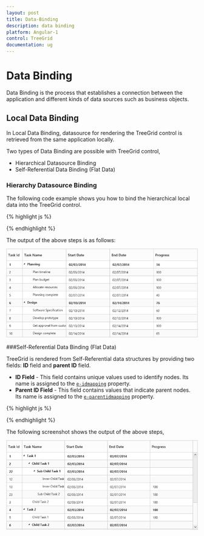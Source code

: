 ```yaml
---
layout: post
title: Data-Binding
description: data binding
platform: Angular-1
control: TreeGrid
documentation: ug
---
```


# Data Binding

Data Binding is the process that establishes a connection between the application and different kinds of data sources such as business objects.

## Local Data Binding

In Local Data Binding, datasource for rendering the TreeGrid control is retrieved from the same application locally.

Two types of Data Binding are possible with TreeGrid control, 

* Hierarchical Datasource Binding
* Self-Referential Data Binding (Flat Data)

### Hierarchy Datasource Binding

The following code example shows you how to bind the hierarchical local data into the TreeGrid control.

{% highlight js %}

<body ng-controller="TreeGridCtrl">
    <!--Add  treegrid control here-->
    <div id="TreeGridContainer" ej-treegrid //... 
    e-datasource="dataSource" 
    e-childmapping="subtasks"
    e-treecolumnindex="1"
    e-columns="columns">
    </div>
    <script>
     var columns = [ { field:"taskID", headerText:"Task Id", width:"45"},
                    { field:"taskName", headerText:"Task Name"},
                    { field:"startDate", headerText:"Start Date"},
                    { field:"endDate", headerText:"End Date"},
    ]
    var projectData = [
                    {
                    taskID: 1,
                    taskName:"Planning",
                    startDate:"02/03/2014",
                    endDate:"02/07/2014",
                    progress: 100,
                    duration:5,
                    subtasks: [
                    {
                        taskID: 2,
                        taskName:"Plan timeline",
                        startDate:"02/03/2014",
                        endDate:"02/07/2014",
                        duration: 5,
                        progress: 100
                     },
                     {
                        taskID: 3,
                        taskName:"Plan budget",
                        startDate:"02/03/2014",
                        endDate:"02/07/2014",
                        duration: 5,
                        progress: 100
                        },
                        //...
            ]},
            //...
            ];
        angular.module('listCtrl', ['ejangular'])
            .controller('TreeGridCtrl', function($scope) {
                //...
                $scope.dataSource = "projectData";
                $scope.columns = "columns";
            });
    </script>
</body>

{% endhighlight %}

The output of the above steps is as follows:

![](Data-Binding_images/Data-Binding_img1.png)

###Self-Referential Data Binding (Flat Data)

TreeGrid is rendered from Self-Referential data structures by providing two fields: **ID** field and **parent ID** field.

* **ID Field** - This field contains unique values used to identify nodes. Its name is assigned to the [`e-idmapping`](/api/js/ejtreegrid#idmappingspan-classtype-signature-type-stringstringspan "idMapping") property.
* **Parent ID Field** - This field contains values that indicate parent nodes. Its name is assigned to the [`e-parentidmapping`](/api/js/ejtreegrid#parentidmappingspan-classtype-signature-type-stringstringspan "parentIdMapping") property.

{% highlight js %}

<body ng-controller="TreeGridCtrl">
    <!--Add  treegrid control here-->
    <div id="TreeGridContainer" ej-treegrid //... 
    e-datasource="dataSource" 
    e-childmapping="subtasks"
    e-treecolumnindex="1"
    e-idmapping="taskID"
    e-parentidmapping="pId"
    >
    </div>
    <script>
     var columns = [   { field: "taskID", headerText: "Task Id", width: "45" },
                    { field: "taskName", headerText: "Task Name" },
                    { field: "startDate", headerText: "Start Date" },
                    { field: "endDate", headerText: "End Date" },
                    { field: "duration", headerText: "Duration" },
                    { field: "progress", headerText: "Progress" }
    ]
    var projectData = [
         {
             taskID: 1,
             taskName: "Task 1",
             startDate: "02/03/2014",
             endDate: "03/07/2014",
             duration: 5
         },
         {
             taskID: 2,
             pId: 1,
             taskName: "Child Task 1",
             startDate: "02/03/2014",
             endDate: "02/07/2014",
             duration: 5
         },
         {
             taskID: 3,
             pId: 1,
             taskName: "Child Task 2",
             startDate: "02/03/2014",
             endDate: "02/07/2014",
             duration: 5,
             progress: "100"
         },
         {
             taskID: 22,
             pId: 2,
             taskName: "Sub Child Task 1",
             startDate: "02/03/2014",
             endDate: "02/07/2014",
             duration: 5
         },
         {
             taskID: 23,
             pId: 2,
             taskName: "Sub Child Task 2",
             startDate: "02/03/2014",
             endDate: "02/07/2014",
             duration: 5,
             progress: "100"
         },    
         //...
     ];
        angular.module('listCtrl', ['ejangular'])
            .controller('TreeGridCtrl', function($scope) {
                //...
                $scope.dataSource = "projectData";
                $scope.columns = "columns";
            });
    </script>
</body>

{% endhighlight %}

The following screenshot shows the output of the above steps,

![](Data-Binding_images/Data-Binding_img2.png)

